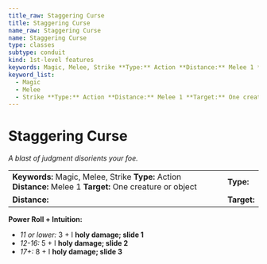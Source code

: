```yaml
---
title_raw: Staggering Curse
title: Staggering Curse
name_raw: Staggering Curse
name: Staggering Curse
type: classes
subtype: conduit
kind: 1st-level features
keywords: Magic, Melee, Strike **Type:** Action **Distance:** Melee 1 **Target:** One creature or object
keyword_list:
  - Magic
  - Melee
  - Strike **Type:** Action **Distance:** Melee 1 **Target:** One creature or object
---
```


# Staggering Curse

*A blast of judgment disorients your foe.*

|                                                                                                              |             |
| :----------------------------------------------------------------------------------------------------------- | :---------- |
| **Keywords:** Magic, Melee, Strike **Type:** Action **Distance:** Melee 1 **Target:** One creature or object | **Type:**   |
| **Distance:**                                                                                                | **Target:** |

**Power Roll + Intuition:**

- *11 or lower:* 3 + I **holy damage; slide 1**
- *12-16:* 5 + I **holy damage; slide 2**
- *17+:* 8 + I **holy damage; slide 3**
